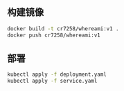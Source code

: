 ## 构建镜像

```bash
docker build -t cr7258/whereami:v1 .
docker push cr7258/whereami:v1
```

## 部署

```bash
kubectl apply -f deployment.yaml
kubectl apply -f service.yaml
```
